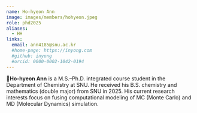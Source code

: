 ```yaml
---
name: Ho-hyeon Ann
image: images/members/hohyeon.jpeg
role: phd2025
aliases:
  - HH
links: 
  email: ann4185@snu.ac.kr
  #home-page: https://inyong.com
  #github: inyong
  #orcid: 0000-0002-1042-0194
---
```


**Ho-hyeon Ann** is a M.S.–Ph.D. integrated course student in the Department of Chemistry at SNU. He received his B.S. chemistry and mathematics (double major) from SNU in 2025. His current research interests focus on fusing computational modeling of MC (Monte Carlo) and MD (Molecular Dynamics) simulation.
